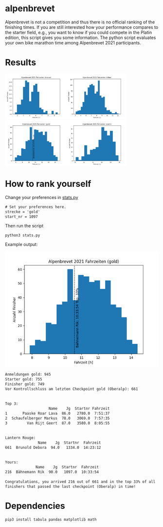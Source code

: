 # alpenbrevet
Alpenbrevet is not a competition and thus there is no official ranking of the finishing times. 
If you are still interested how your performance compares to the starter field, e.g., you want to know if you could compete in the Platin edition, this script gives you some information.
The python script evaluates your own bike marathon time among Alpenbrevet 2021 participants.

# Results

<img src="result/bronze.png" alt="Bronze result" style="width:200px;"/><img src="result/silber.png" alt="Silber result" style="width:200px;"/><img src="result/gold.png" alt="Gold result" style="width:200px;"/><img src="result/platin.png" alt="Platin result" style="width:200px;"/>

# How to rank yourself
Change your preferences in [stats.py](stats.py#L8-L10)
```
# Set your preferences here.
strecke = 'gold'
start_nr = 1097
```

Then run the script
```
python3 stats.py
```

Example output:

![Gold result](result/gold.png)

```
Anmeldungen gold: 945
Starter gold: 755
Finisher gold: 749
Vor Kontrollschluss am letzten Checkpoint gold (Oberalp): 661


Top 3: 
                    Name    Jg  Startnr Fahrzeit
1       Paaske Roar Lava  86.0   2780.0  7:51:37
2  Schaufelberger Markus  78.0   3069.0  7:57:35
3         Van Rijt Geert  87.0   3580.0  8:05:55


Lantern Rouge: 
               Name    Jg  Startnr  Fahrzeit
661  Brunold Debora  94.0   1334.0  14:23:12


Yours: 
              Name    Jg  Startnr  Fahrzeit
216  Bähnemann Rik  90.0   1097.0  10:33:54

Congratulations, you arrived 216 out of 661 and in the top 33% of all finishers that passed the last checkpoint (Oberalp) in time!
```

# Dependencies
```
pip3 install tabula pandas matplotlib math
```

